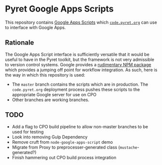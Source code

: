 # Pyret Google Apps Scripts

This repository contains [Google Apps Scripts][GAS] which 
[`code.pyret.org`][CPO] can use to interface with Google Apps. 

## Rationale

The Google Apps Script interface is sufficiently versatile that
it would be useful to have in the Pyret toolkit, but the framework
is not very admissible to version control systems. Google provides
a [rudimentary NPM package][node-gas] which provides a jumping off
point for workflow integration. As such, here is the way in which
this repository is used:

- The `master` branch contains the scripts which are in production.
  The `code.pyret.org` deployment process pushes these scripts to the
  appropriate Google server for use on CPO
- Other branches are working branches.

## TODO

- Add a flag to CPO build pipeline to allow non-master branches to be used
  for testing
- Look into removing Gulp Dependency
- Remove cruft from `node-google-apps-script` demo
- Migrate from Proxy to preprocesser-generated class (`mustache`-generated?)
- Finish hammering out CPO build process integration


[CPO]: https://github.com/brownplt/code.pyret.org
[GAS]: https://developers.google.com/apps-script/
[node-gas]: https://www.npmjs.com/package/node-google-apps-script
